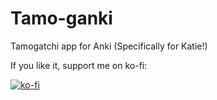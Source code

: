 # Tamo-ganki
Tamogatchi app for Anki (Specifically for Katie!)



If you like it, support me on ko-fi:

[![ko-fi](https://ko-fi.com/img/githubbutton_sm.svg)](https://ko-fi.com/S6S61KBCPT)
